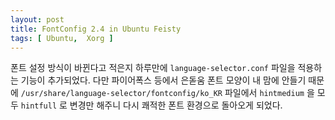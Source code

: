```yaml
---
layout: post
title: FontConfig 2.4 in Ubuntu Feisty
tags: [ Ubuntu,  Xorg ]
---
```


폰트 설정 방식이 바뀐다고 적은지 하루만에 `language-selector.conf` 파일을 적용하는 기능이 추가되었다. 다만 파이어폭스 등에서 은돋움 폰트 모양이 내 맘에 안들기 때문에 `/usr/share/language-selector/fontconfig/ko_KR` 파일에서 `hintmedium` 을 모두 `hintfull` 로 변경만 해주니 다시 쾌적한 폰트 환경으로 돌아오게 되었다.
